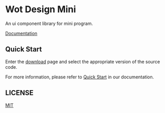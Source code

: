 # Wot Design Mini

An ui component library for mini program.

[Documentation](http://jdftf.top/wot-design-mini/)


## Quick Start

Enter the [download](https://github.com/jd-ftf/wot-design-mini/releases) page and select the appropriate version of the source code.


For more information, please refer to [Quick Start](http://jdftf.top/wot-design-mini/#/components/quickUse) in our documentation.


## LICENSE

[MIT](https://github.com/jd-ftf/wot-design-mini/blob/dev/LICENSE)
